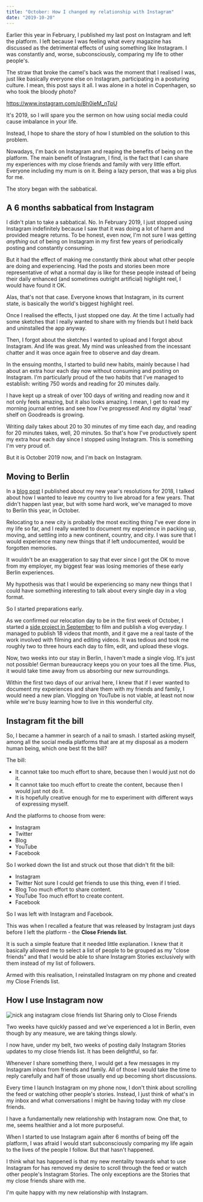 ```yaml
---
title: "October: How I changed my relationship with Instagram"
date: "2019-10-20"
---
```


Earlier this year in February, I published my last post on Instagram and left the platform. I left because I was feeling what every magazine has discussed as the detrimental effects of using something like Instagram. I was constantly and, worse, subconsciously, comparing my life to other people's.

The straw that broke the camel's back was the moment that I realised I was, just like basically everyone else on Instagram, participating in a posturing culture. I mean, this post says it all. I was alone in a hotel in Copenhagen, so who took the bloody photo?

https://www.instagram.com/p/Bh0ieM_nTpU

It's 2019, so I will spare you the sermon on how using social media could cause imbalance in your life.

Instead, I hope to share the story of how I stumbled on the solution to this problem.

Nowadays, I'm back on Instagram and reaping the benefits of being on the platform. The main benefit of Instagram, I find, is the fact that I can share my experiences with my close friends and family with very little effort. Everyone including my mum is on it. Being a lazy person, that was a big plus for me.

The story began with the sabbatical.

## A 6 months sabbatical from Instagram

I didn't plan to take a sabbatical. No. In February 2019, I just stopped using Instagram indefinitely because I saw that it was doing a lot of harm and provided meagre returns. To be honest, even now, I'm not sure I was getting _anything_ out of being on Instagram in my first few years of periodically posting and constantly consuming.

But it had the effect of making me constantly think about what other people are doing and experiencing. Had the posts and stories been more representative of what a normal day is like for these people instead of being their daily enhanced (and sometimes outright artificial) highlight reel, I would have found it OK.

Alas, that's not that case. Everyone knows that Instagram, in its current state, is basically the world's biggest highlight reel.

Once I realised the effects, I just stopped one day. At the time I actually had some sketches that I really wanted to share with my friends but I held back and uninstalled the app anyway.

Then, I forgot about the sketches I wanted to upload and I forgot about Instagram. And life was great. My mind was unleashed from the incessant chatter and it was once again free to observe and day dream.

In the ensuing months, I started to build new habits, mainly because I had about an extra hour each day now without consuming and posting on Instagram. I'm particularly proud of the two habits that I've managed to establish: writing 750 words and reading for 20 minutes daily.

I have kept up a streak of over 100 days of writing and reading now and it not only feels amazing, but it also looks amazing. I mean, I get to read my morning journal entries and see how I've progressed! And my digital 'read' shelf on Goodreads is growing.

Writing daily takes about 20 to 30 minutes of my time each day, and reading for 20 minutes takes, well, 20 minutes. So that's how I've productively spent my extra hour each day since I stopped using Instagram. This is something I'm very proud of.

But it is October 2019 now, and I'm back on Instagram.

## Moving to Berlin

In a [blog post](https://www.nickang.com/new-years-resolution-2018/) I published about my new year's resolutions for 2018, I talked about how I wanted to leave my country to live abroad for a few years. That didn't happen last year, but with some hard work, we've managed to move to Berlin this year, in October.

Relocating to a new city is probably the most exciting thing I've ever done in my life so far, and I really wanted to document my experience in packing up, moving, and settling into a new continent, country, and city. I was sure that I would experience many new things that if left undocumented, would be forgotten memories.

It wouldn't be an exaggeration to say that ever since I got the OK to move from my employer, my biggest fear was losing memories of these early Berlin experiences.

My hypothesis was that I would be experiencing so many new things that I could have something interesting to talk about every single day in a vlog format.

So I started preparations early.

As we confirmed our relocation day to be in the first week of October, I started a [side project in September](https://www.nickang.com/my-first-monthly-side-project-was-a-failure/) to film and publish a vlog everyday. I managed to publish 18 videos that month, and it gave me a real taste of the work involved with filming and editing videos. It was tedious and took me roughly two to three hours each day to film, edit, and upload these vlogs.

Now, two weeks into our stay in Berlin, I haven't made a single vlog. It's just not possible! German bureaucracy keeps you on your toes all the time. Plus, it would take time away from us absorbing our new surroundings.

Within the first two days of our arrival here, I knew that if I ever wanted to document my experiences and share them with my friends and family, I would need a new plan. Vlogging on YouTube is not viable, at least not now while we're busy learning how to live in this wonderful city.

## Instagram fit the bill

So, I became a hammer in search of a nail to smash. I started asking myself, among all the social media platforms that are at my disposal as a modern human being, which one best fit the bill?

The bill:

- It cannot take too much effort to share, because then I would just not do it.
- It cannot take too much effort to create the content, because then I would just not do it.
- It is hopefully creative enough for me to experiment with different ways of expressing myself.

And the platforms to choose from were:

- Instagram
- Twitter
- Blog
- YouTube
- Facebook

So I worked down the list and struck out those that didn't fit the bill:

- Instagram
- Twitter Not sure I could get friends to use this thing, even if I tried.
- Blog Too much effort to share content.
- YouTube Too much effort to create content.
- Facebook

So I was left with Instagram and Facebook.

This was when I recalled a feature that was released by Instagram just days before I left the platform - the **Close Friends list**.

It is such a simple feature that it needed little explanation. I knew that it basically allowed me to select a list of people to be grouped as my "close friends" and that I would be able to share Instagram Stories exclusively with them instead of my list of followers.

Armed with this realisation, I reinstalled Instagram on my phone and created my Close Friends list.

## How I use Instagram now

![nick ang instagram close friends list](images/nick-ang-instagram-576x1024.png) Sharing only to Close Friends

Two weeks have quickly passed and we've experienced a lot in Berlin, even though by any measure, we are taking things slowly.

I now have, under my belt, two weeks of posting daily Instagram Stories updates to my close friends list. It has been delightful, so far.

Whenever I share something there, I would get a few messages in my Instagram inbox from friends and family. All of those I would take the time to reply carefully and half of those usually end up becoming short discussions.

Every time I launch Instagram on my phone now, I don't think about scrolling the feed or watching other people's stories. Instead, I just think of what's in my inbox and what conversations I might be having today with my close friends.

I have a fundamentally new relationship with Instagram now. One that, to me, seems healthier and a lot more purposeful.

When I started to use Instagram again after 6 months of being off the platform, I was afraid I would start subconsciously comparing my life again to the lives of the people I follow. But that hasn't happened.

I think what has happened is that my new mentality towards what to use Instagram for has removed my desire to scroll through the feed or watch other people's Instagram Stories. The only exceptions are the Stories that my close friends share with me.

I'm quite happy with my new relationship with Instagram.
